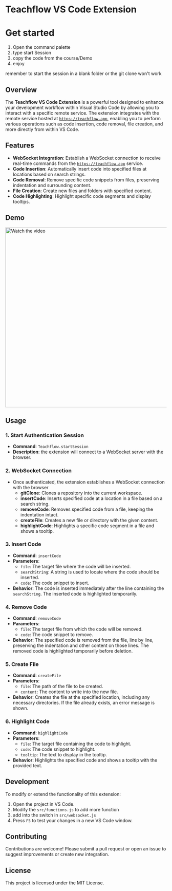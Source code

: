 # Teachflow VS Code Extension

# Get started

1. Open the command palette
2. type start Session
3. copy the code from the course/Demo
4. enjoy

remember to start the session in a blank folder or the git clone won't work

## Overview

The **Teachflow VS Code Extension** is a powerful tool designed to enhance your development workflow within Visual Studio Code by allowing you to interact with a specific remote service. The extension integrates with the remote service hosted at [`https://teachflow.app`](https://teachflow.app), enabling you to perform various operations such as code insertion, code removal, file creation, and more directly from within VS Code.

## Features

- **WebSocket Integration**: Establish a WebSocket connection to receive real-time commands from the [`https://teachflow.app`](https://teachflow.app) service.
- **Code Insertion**: Automatically insert code into specified files at locations based on search strings.
- **Code Removal**: Remove specific code snippets from files, preserving indentation and surrounding content.
- **File Creation**: Create new files and folders with specified content.
- **Code Highlighting**: Highlight specific code segments and display tooltips.


## Demo
<!-- [![Demo](https://img.youtube.com/vi/thOU4fCL-V0/0.jpg)](https://www.youtube.com/watch?v=thOU4fCL-V0&ab_channel=ChomasDev) -->
<a href="https://www.youtube.com/watch?v=thOU4fCL-V0&ab_channel=ChomasDev" target="_blank">
  <img src="https://img.youtube.com/vi/thOU4fCL-V0/0.jpg" alt="Watch the video" width="560">
</a>

## Usage

### 1. Start Authentication Session

- **Command**: `Teachflow.startSession`
- **Description**: the extension will connect to a WebSocket server with the browser.

### 2. WebSocket Connection

- Once authenticated, the extension establishes a WebSocket connection with the browser
  - **gitClone**: Clones a repository into the current workspace.
  - **insertCode**: Inserts specified code at a location in a file based on a search string.
  - **removeCode**: Removes specified code from a file, keeping the indentation intact.
  - **createFile**: Creates a new file or directory with the given content.
  - **highlightCode**: Highlights a specific code segment in a file and shows a tooltip.

### 3. Insert Code

- **Command**: `insertCode`
- **Parameters**:
  - `file`: The target file where the code will be inserted.
  - `searchString`: A string is used to locate where the code should be inserted.
  - `code`: The code snippet to insert.
- **Behavior**: The code is inserted immediately after the line containing the `searchString`. The inserted code is highlighted temporarily.

### 4. Remove Code

- **Command**: `removeCode`
- **Parameters**:
  - `file`: The target file from which the code will be removed.
  - `code`: The code snippet to remove.
- **Behavior**: The specified code is removed from the file, line by line, preserving the indentation and other content on those lines. The removed code is highlighted temporarily before deletion.

### 5. Create File

- **Command**: `createFile`
- **Parameters**:
  - `file`: The path of the file to be created.
  - `content`: The content to write into the new file.
- **Behavior**: Creates the file at the specified location, including any necessary directories. If the file already exists, an error message is shown.

### 6. Highlight Code

- **Command**: `highlightCode`
- **Parameters**:
  - `file`: The target file containing the code to highlight.
  - `code`: The code snippet to highlight.
  - `tooltip`: The text to display in the tooltip.
- **Behavior**: Highlights the specified code and shows a tooltip with the provided text.

## Development

To modify or extend the functionality of this extension:

1. Open the project in VS Code.
2. Modify the `src/functions.js` to add more function
3. add into the switch in `src/websocket.js`
4. Press `F5` to test your changes in a new VS Code window.

## Contributing

Contributions are welcome! Please submit a pull request or open an issue to suggest improvements or create new integration.

## License

This project is licensed under the MIT License.
